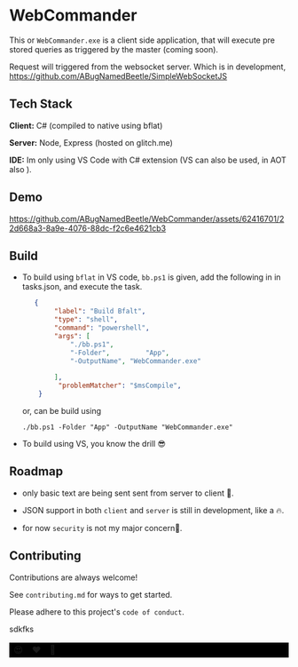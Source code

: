 
# WebCommander

This or `WebCommander.exe` is a client side application, that will execute pre stored queries as triggered by the master (coming soon).

Request will triggered from the websocket server. Which is in development, https://github.com/ABugNamedBeetle/SimpleWebSocketJS


## Tech Stack

**Client:** C# (compiled to native using bflat)

**Server:** Node, Express (hosted on glitch.me)

**IDE:** Im only using VS Code with C# extension (VS can also be used, in AOT also ).


## Demo
https://github.com/ABugNamedBeetle/WebCommander/assets/62416701/22d668a3-8a9e-4076-88dc-f2c6e4621cb3


## Build
- To build using `bflat` in VS code, `bb.ps1` is given, add the following in in tasks.json,  and execute the task. 
    
    ```json
       {
            "label": "Build Bfalt",
            "type": "shell",
            "command": "powershell",
            "args": [
                "./bb.ps1",
                "-Folder",         "App",
                "-OutputName", "WebCommander.exe"
                
            ],
             "problemMatcher": "$msCompile",
        }
    ```
    or, can be build using
    ```shell
    ./bb.ps1 -Folder "App" -OutputName "WebCommander.exe"
    ```
    
- To build using VS, you know the drill 😎

## Roadmap

- only basic text are being sent sent from server to client 🤣.

- JSON support in both `client` and `server` is still in development, like a 🔥.

- for now `security` is not my major concern🤔.

## Contributing

Contributions are always welcome!

See `contributing.md` for ways to get started.

Please adhere to this project's `code of conduct`.
<p> sdkfks<p>

<table style="background-color: black">
    <tr>
        <td>😍</td>
        <td>♥</td>
        <td>🏀</td>
    <tr>
</table>

